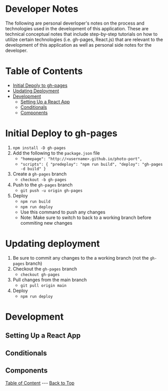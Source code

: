 # Developer Notes
The following are personal deverloper's notes on the process and technologies used in the development of this application.  These are technical conceptual notes that include step-by-step tutorials on how to utilize certain technologies (i.e. gh-pages, React.js) that are relevant to the development of this application as well as personal side notes for the developer.

# Table of Contents
* [Initial Depoly to gh-pages](#initial-deploy-to-gh-pages)
* [Updating Deployment](#updating-deployment)
* [Development](#development)
    - [Setting Up a React App](#setting-up-a-react-app)
    - [Conditionals](#conditionals)
    - [Components](#components)

# Initial Deploy to gh-pages
1. `npm install -D gh-pages`
2. Add the following to the `package.json` file
    - `"homepage": "http://<username>.github.io/photo-port",`
    - `"scripts": { "predeploy": "npm run build", "deploy": "gh-pages -d build" }`
3. Create a `gh-pages` branch
    - `checkout -b gh-pages`
4. Push to the `gh-pages` branch
    - `git push -u origin gh-pages`
3. Deploy
    - `npm run build`
    - `npm run deploy`
    - Use this command to push any changes
    - Note: Make sure to switch to back to a working branch before commiting new changes

# Updating deployment
1. Be sure to commit any changes to the a working branch (not the `gh-pages` branch)
2. Checkout the `gh-pages` branch
    - `checkout gh-pages`
3. Pull changes from the main branch
    - `git pull origin main`
4. Deploy
    - `npm run deploy`

# Development

## Setting Up a React App

## Conditionals

## Components

[Table of Content](#contents) --- [Back to Top](#developer-notes)